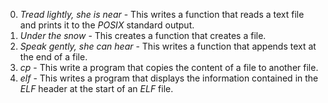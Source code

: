0. *Tread lightly, she is near* - This writes a function that reads a text file and prints it to the *POSIX* standard output.
1. *Under the snow* - This creates a function that creates a file.
2. *Speak gently, she can hear* - This writes a function that appends text at the end of a file.
3. *cp* - This write a program that copies the content of a file to another file.
4. *elf* - This writes a program that displays the information contained in the *ELF* header at the start of an *ELF* file.